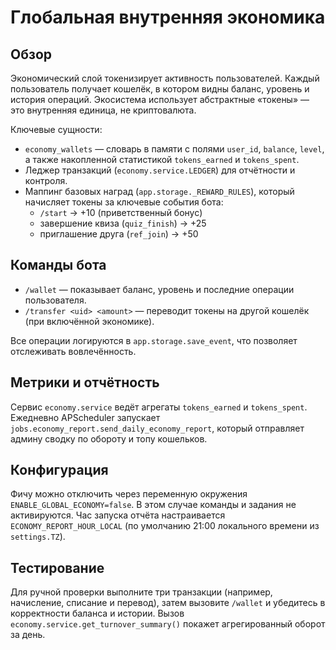 # Глобальная внутренняя экономика

## Обзор
Экономический слой токенизирует активность пользователей. Каждый пользователь получает кошелёк, в котором видны баланс, уровень и история операций. Экосистема использует абстрактные «токены» — это внутренняя единица, не криптовалюта.

Ключевые сущности:
- `economy_wallets` — словарь в памяти с полями `user_id`, `balance`, `level`, а также накопленной статистикой `tokens_earned` и `tokens_spent`.
- Леджер транзакций (`economy.service.LEDGER`) для отчётности и контроля.
- Маппинг базовых наград (`app.storage._REWARD_RULES`), который начисляет токены за ключевые события бота:
  - `/start` → +10 (приветственный бонус)
  - завершение квиза (`quiz_finish`) → +25
  - приглашение друга (`ref_join`) → +50

## Команды бота
- `/wallet` — показывает баланс, уровень и последние операции пользователя.
- `/transfer <uid> <amount>` — переводит токены на другой кошелёк (при включённой экономике).

Все операции логируются в `app.storage.save_event`, что позволяет отслеживать вовлечённость.

## Метрики и отчётность
Сервис `economy.service` ведёт агрегаты `tokens_earned` и `tokens_spent`. Ежедневно APScheduler запускает `jobs.economy_report.send_daily_economy_report`, который отправляет админу сводку по обороту и топу кошельков.

## Конфигурация
Фичу можно отключить через переменную окружения `ENABLE_GLOBAL_ECONOMY=false`. В этом случае команды и задания не активируются. Час запуска отчёта настраивается `ECONOMY_REPORT_HOUR_LOCAL` (по умолчанию 21:00 локального времени из `settings.TZ`).

## Тестирование
Для ручной проверки выполните три транзакции (например, начисление, списание и перевод), затем вызовите `/wallet` и убедитесь в корректности баланса и истории. Вызов `economy.service.get_turnover_summary()` покажет агрегированный оборот за день.
